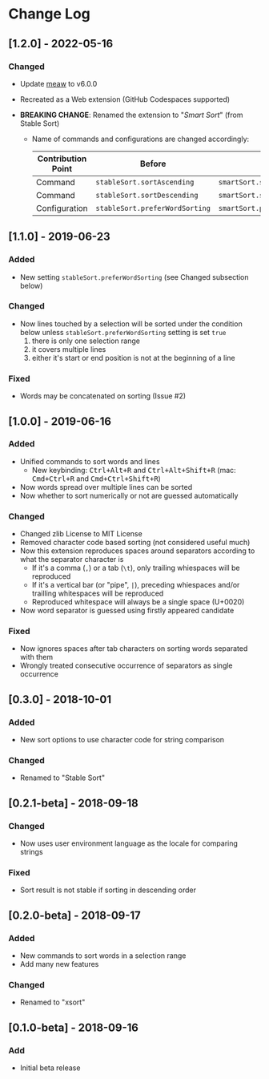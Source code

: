 # Change Log

<!-- markdownlint-configure-file
{
  "no-duplicate-header": false,
  "no-inline-html": false
}
-->

## [1.2.0] - 2022-05-16

### Changed

- Update [meaw](https://github.com/susisu/meaw) to v6.0.0
- Recreated as a Web extension (GitHub Codespaces supported)
- **BREAKING CHANGE**: Renamed the extension to "_Smart Sort_" (from Stable Sort)

  - Name of commands and configurations are changed accordingly:

    | Contribution Point | Before                         | After                         |
    | ------------------ | ------------------------------ | ----------------------------- |
    | Command            | `stableSort.sortAscending`     | `smartSort.sortAscending`     |
    | Command            | `stableSort.sortDescending`    | `smartSort.sortDescending`    |
    | Configuration      | `stableSort.preferWordSorting` | `smartSort.preferWordSorting` |

## [1.1.0] - 2019-06-23

### Added

- New setting `stableSort.preferWordSorting` (see Changed subsection below)

### Changed

- Now lines touched by a selection will be sorted under the condition below
  unless `stableSort.preferWordSorting` setting is set `true`
  1. there is only one selection range
  2. it covers multiple lines
  3. either it's start or end position is not at the beginning of a line

### Fixed

- Words may be concatenated on sorting (Issue #2)

## [1.0.0] - 2019-06-16

### Added

- Unified commands to sort words and lines
  - New keybinding: <kbd>Ctrl+Alt+R</kbd> and <kbd>Ctrl+Alt+Shift+R</kbd>
    (mac: <kbd>Cmd+Ctrl+R</kbd> and <kbd>Cmd+Ctrl+Shift+R</kbd>)
- Now words spread over multiple lines can be sorted
- Now whether to sort numerically or not are guessed automatically

### Changed

- Changed zlib License to MIT License
- Removed character code based sorting (not considered useful much)
- Now this extension reproduces spaces around separators according to what
  the separator character is
  - If it's a comma (`,`) or a tab (`\t`), only trailing whiespaces will be
    reproduced
  - If it's a vertical bar (or "pipe", `|`), preceding whiespaces and/or
    trailling whitespaces will be reproduced
  - Reproduced whitespace will always be a single space (U+0020)
- Now word separator is guessed using firstly appeared candidate

### Fixed

- Now ignores spaces after tab characters on sorting words separated with them
- Wrongly treated consecutive occurrence of separators as single occurrence

## [0.3.0] - 2018-10-01

### Added

- New sort options to use character code for string comparison

### Changed

- Renamed to "Stable Sort"

## [0.2.1-beta] - 2018-09-18

### Changed

- Now uses user environment language as the locale for comparing strings

### Fixed

- Sort result is not stable if sorting in descending order

## [0.2.0-beta] - 2018-09-17

### Added

- New commands to sort words in a selection range
- Add many new features

### Changed

- Renamed to "xsort"

## [0.1.0-beta] - 2018-09-16

### Add

- Initial beta release
